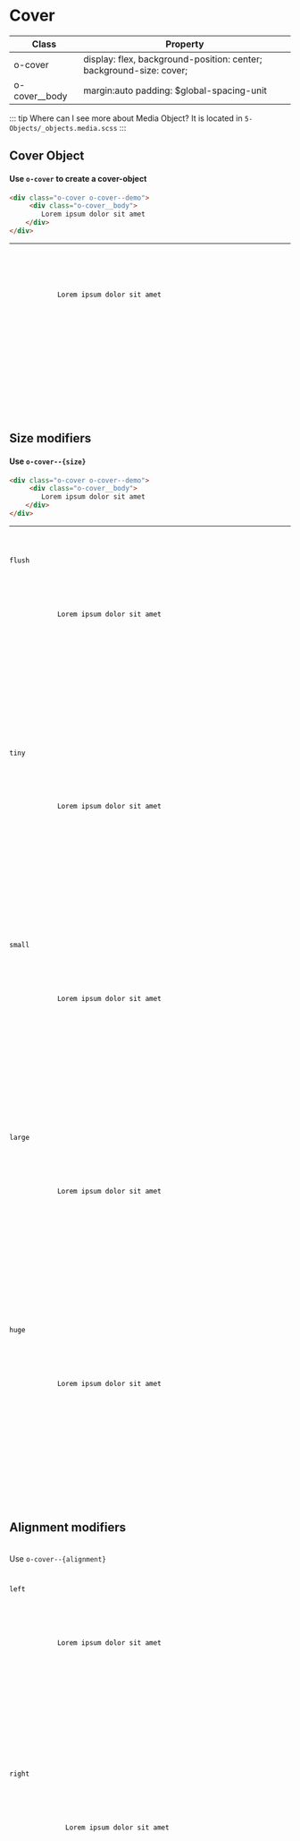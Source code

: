 # Cover

| Class         | Property                                                            |
| --------------| ------------------------------------------------------------------- |
| o-cover       | display: flex, background-position: center; background-size: cover; |
| o-cover__body | margin:auto padding: $global-spacing-unit                           |                         

::: tip Where can I see more about Media Object?
 It is located in `5-Objects/_objects.media.scss`
:::


## Cover Object

#### Use `o-cover` to create a cover-object

```html
<div class="o-cover o-cover--demo">
     <div class="o-cover__body">
        Lorem ipsum dolor sit amet
    </div>
</div>
```
---

<code>
    <div class="o-cover o-cover--demo">
        <div class="o-cover__body">
            Lorem ipsum dolor sit amet
        </div>
    </div>
</code>

## Size modifiers

#### Use `o-cover--{size}`

```html
<div class="o-cover o-cover--demo">
     <div class="o-cover__body">
        Lorem ipsum dolor sit amet
    </div>
</div>
```
---

<code>
    <p class="u-m u-text-h4">flush</p>
    <div class="o-cover o-cover--flush o-cover--demo">
        <div class="o-cover__body">
            Lorem ipsum dolor sit amet
        </div>
    </div>  
    <p class="u-m u-text-h4">tiny</p>
    <div class="o-cover o-cover--tiny o-cover--demo">
        <div class="o-cover__body">
            Lorem ipsum dolor sit amet
        </div>
    </div>
    <p class="u-m u-text-h4">small</p>
    <div class="o-cover o-cover--small o-cover--demo">
        <div class="o-cover__body">
            Lorem ipsum dolor sit amet
        </div>
    </div>
    <p class="u-m u-text-h4">large</p>
    <div class="o-cover o-cover--large o-cover--demo">
        <div class="o-cover__body">
            Lorem ipsum dolor sit amet
        </div>
    </div>
    <p class="u-m u-text-h4">huge</p>
    <div class="o-cover o-cover--huge o-cover--demo">
        <div class="o-cover__body">
            Lorem ipsum dolor sit amet
        </div>
    </div>
</code>

## Alignment modifiers

<br>Use `o-cover--{alignment}`

<code>
<p class="u-m u-text-h4">left</p>
    <div class="o-cover o-cover--left o-cover--demo">
        <div class="o-cover__body">
            Lorem ipsum dolor sit amet
        </div>
      </div>
<p class="u-m u-text-h4">right</p>
      <div class="o-cover o-cover--right o-cover--demo">
          <div class="o-cover__body">
              Lorem ipsum dolor sit amet
          </div>
      </div>
</code>


<style lang="scss">
@import '../../.vuepress/scss/main.scss';
@import './outline.css';

code {
    div {
        color:black;
    }
    p {
        color:black;
    }
}

.o-cover--demo {
    background-image:url('http://unsplash.it/960/600');
    height: 250px;
}

</style>